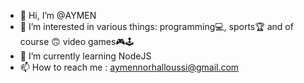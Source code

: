 - 👋 Hi, I’m @AYMEN
- 👀 I’m interested in various things: programming💻, sports🏆 and of course 🙃 video games🎮🕹
- 🌱 I’m currently learning NodeJS
- 📫 How to reach me : aymennorhalloussi@gmail.com

<!---
AMN009/AMN009 is a ✨ special ✨ repository because its `README.md` (this file) appears on your GitHub profile.
You can click the Preview link to take a look at your changes.
--->
